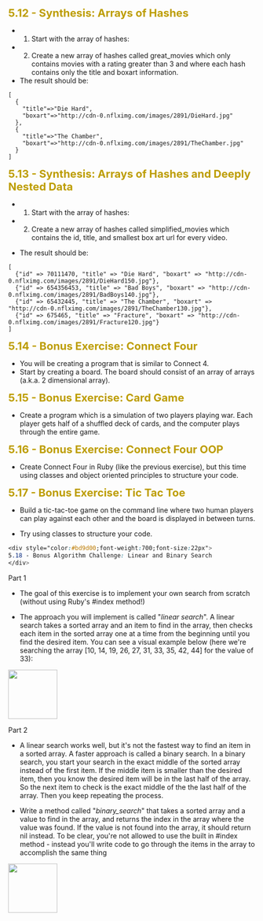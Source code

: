 <div style="color:#bd9d00;font-weight:700;font-size:22px">
5.12 - Synthesis: Arrays of Hashes
</div>

- 1. Start with the array of hashes:
- 2. Create a new array of hashes called great_movies which only contains movies with a rating greater than 3 and where each hash contains only the title and boxart information. 
- The result should be:
~~~
[
  {
    "title"=>"Die Hard",
    "boxart"=>"http://cdn-0.nflximg.com/images/2891/DieHard.jpg"
  },
  {
    "title"=>"The Chamber",
    "boxart"=>"http://cdn-0.nflximg.com/images/2891/TheChamber.jpg"
  }
]
~~~

<div style="color:#bd9d00;font-weight:700;font-size:22px">
5.13 - Synthesis: Arrays of Hashes and Deeply Nested Data
</div>

- 1. Start with the array of hashes:
- 2. Create a new array of hashes called simplified_movies which contains the id, title, and smallest box art url for every video. 

- The result should be: 
~~~
[
  {"id" => 70111470, "title" => "Die Hard", "boxart" => "http://cdn-0.nflximg.com/images/2891/DieHard150.jpg"},
  {"id" => 654356453, "title" => "Bad Boys", "boxart" => "http://cdn-0.nflximg.com/images/2891/BadBoys140.jpg"},
  {"id" => 65432445, "title" => "The Chamber", "boxart" => "http://cdn-0.nflximg.com/images/2891/TheChamber130.jpg"},
  {"id" => 675465, "title" => "Fracture", "boxart" => "http://cdn-0.nflximg.com/images/2891/Fracture120.jpg"}
]
~~~

<div style="color:#bd9d00;font-weight:700;font-size:22px">
5.14 - Bonus Exercise: Connect Four
</div>

- You will be creating a program that is similar to Connect 4.
- Start by creating a board. The board should consist of an array of arrays (a.k.a. 2 dimensional array).

<div style="color:#bd9d00;font-weight:700;font-size:22px">
5.15 - Bonus Exercise: Card Game
</div>

- Create a program which is a simulation of two players playing war. Each player gets half of a shuffled deck of cards, and the computer plays through the entire game.



<div style="color:#bd9d00;font-weight:700;font-size:22px">
5.16 - Bonus Exercise: Connect Four OOP
</div>


- Create Connect Four in Ruby (like the previous exercise), but this time using classes and object oriented principles to structure your code.


<div style="color:#bd9d00;font-weight:700;font-size:22px">
5.17 - Bonus Exercise: Tic Tac Toe
</div>

- Build a tic-tac-toe game on the command line where two human players can play against each other and the board is displayed in between turns.

- Try using classes to structure your code. 


```css
<div style="color:#bd9d00;font-weight:700;font-size:22px">
5.18 - Bonus Algorithm Challenge: Linear and Binary Search 
</div>
```

Part 1

- The goal of this exercise is to implement your own search from scratch (without using Ruby's #index method!)

- The approach you will implement is called "<i>linear search</i>". A linear search takes a sorted array and an item to find in the array, then checks each item in the sorted array one at a time from the beginning until you find the desired item. You can see a visual example below (here we're searching the array [10, 14, 19, 26, 27, 31, 33, 35, 42, 44] for the value of 33):

<img src="linear_search.gif" style="height: 100px;"/>

Part 2

- A linear search works well, but it's not the fastest way to find an item in a sorted array. A faster approach is called a binary search. In a binary search, you start your search in the exact middle of the sorted array instead of the first item. If the middle item is smaller than the desired item, then you know the desired item will be in the last half of the array. So the next item to check is the exact middle of the the last half of the array. Then you keep repeating the process. 

- Write a method called "<i>binary_search</i>" that takes a sorted array and a value to find in the array, and returns the index in the array where the value was found. If the value is not found into the array, it should return nil instead. To be clear, you're not allowed to use the built in #index method - instead you'll write code to go through the items in the array to accomplish the same thing

<img src="binary_search.gif" style="height: 100px;"/>



